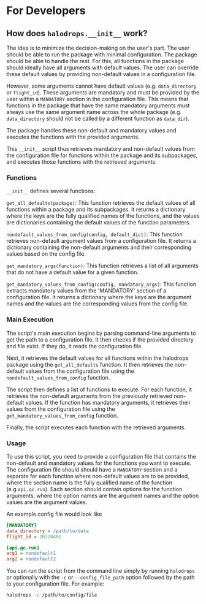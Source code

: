 # For Developers

## How does `halodrops.__init__` work?

The idea is to minimize the decision-making on the user's part. The user should be able to run the package with minimal configuration. The package should be able to handle the rest. For this, all functions in the package should ideally have all arguments with default values. The user can override these default values by providing non-default values in a configuration file. 

However, some arguments cannot have default values (e.g. `data_directory` or `flight_id`). These arguments are mandatory and must be provided by the user within a `MANDATORY` section in the configuration file. This means that functions in the package that have the same mandatory arguments must always use the same argument name across the whole package (e.g. `data_directory` should not be called by a different function as `data_dir`).

The package handles these non-default and mandatory values and executes the functions with the provided arguments.

This `__init__` script thus retrieves mandatory and non-default values from the configuration file for functions within the package and its subpackages, and executes those functions with the retrieved arguments.

### Functions
`__init__` defines several functions:

`get_all_defaults(package)`: This function retrieves the default values of all functions within a package and its subpackages. It returns a dictionary where the keys are the fully qualified names of the functions, and the values are dictionaries containing the default values of the function parameters.

`nondefault_values_from_config(config, default_dict)`: This function retrieves non-default argument values from a configuration file. It returns a dictionary containing the non-default arguments and their corresponding values based on the config file.

`get_mandatory_args(function)`: This function retrieves a list of all arguments that do not have a default value for a given function.

`get_mandatory_values_from_config(config, mandatory_args)`: This function extracts mandatory values from the 'MANDATORY' section of a configuration file. It returns a dictionary where the keys are the argument names and the values are the corresponding values from the config file.

### Main Execution
The script's main execution begins by parsing command-line arguments to get the path to a configuration file. It then checks if the provided directory and file exist. If they do, it reads the configuration file.

Next, it retrieves the default values for all functions within the halodrops package using the `get_all_defaults` function. It then retrieves the non-default values from the configuration file using the `nondefault_values_from_config` function.

The script then defines a list of functions to execute. For each function, it retrieves the non-default arguments from the previously retrieved non-default values. If the function has mandatory arguments, it retrieves their values from the configuration file using the `get_mandatory_values_from_config` function.

Finally, the script executes each function with the retrieved arguments.

### Usage
To use this script, you need to provide a configuration file that contains the non-default and mandatory values for the functions you want to execute. The configuration file should should have a `MANDATORY` section and a separate for each function where non-default values are to be provided, where the section name is the fully qualified name of the function (e.g.`api.qc.run`). Each section should contain options for the function arguments, where the option names are the argument names and the option values are the argument values.

An example config file would look like

```ini
[MANDATORY]
data_directory = /path/to/data
flight_id = 20220401

[api.qc.run]
arg1 = nondefault1
arg2 = nondefault2
```

You can run the script from the command line simply by running `halodrops` or optionally with the `-c` or `--config_file_path` option followed by the path to your configuration file. For example:

```bash
halodrops -c /path/to/config/file
```